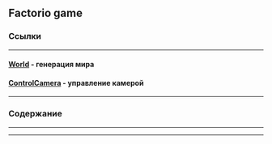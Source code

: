 ## Factorio game 
### Ссылки 
----
#### [World](https://github.com/Jomart02/Factorio_game_develop/blob/master/README_World.md) - генерация мира
#### [ControlCamera]() - управление камерой

---------

### Содержание
---
---











